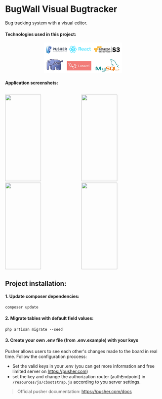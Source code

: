 # BugWall Visual Bugtracker

Bug tracking system with a visual editor.


#### Technologies used in this project:
<p align="center">
<img width="50%" src="https://github.com/StanislavBogatov/BugWall_Visual_Bugtracker/blob/master/github_screenshots/technologies_used.PNG?raw=true"></img>
</p>


#### Application screenshots:

<img height="280px" width="48%" src="https://raw.githubusercontent.com/stasgar/Visual_Bugtracker/master/github_screenshots/pages_screenshots/Projects.png"></img>
<img height="280px" width="48%" src="https://raw.githubusercontent.com/stasgar/Visual_Bugtracker/master/github_screenshots/pages_screenshots/Issues.png"></img>
<img height="280px" width="48%" src="https://raw.githubusercontent.com/stasgar/Visual_Bugtracker/master/github_screenshots/pages_screenshots/Team.png"></img>
<img height="280px" width="48%" src="https://raw.githubusercontent.com/stasgar/Visual_Bugtracker/master/github_screenshots/pages_screenshots/Editor.png"></img>
---

## Project installation:
#### 1. Update composer dependencies:
```
composer update
```

#### 2. Migrate tables with default field values:
```
php artisan migrate --seed
```

#### 3. Create your own **.env** file (from **.env.example**) with your keys
Pusher allows users to see each other's changes made to the board in real time. Follow the configuration proccess:
- Set the valid keys in your .env (you can get more information and free limited server on https://pusher.com)
- set the key and change the authorization router (authEndpoint) in `/resources/js/cbootstrap.js` according to you server settings.
> Official pusher documentation: https://pusher.com/docs
